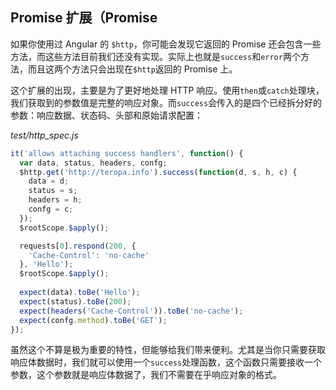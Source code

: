 ## Promise 扩展（Promise

如果你使用过 Angular 的 `$http`，你可能会发现它返回的 Promise 还会包含一些方法，而这些方法目前我们还没有实现。实际上也就是`success`和`error`两个方法，而且这两个方法只会出现在`$http`返回的 Promise 上。

这个扩展的出现，主要是为了更好地处理 HTTP 响应。使用`then`或`catch`处理块，我们获取到的参数值是完整的响应对象。而`success`会传入的是四个已经拆分好的参数：响应数据、状态码、头部和原始请求配置：

_test/http_spec.js_

```js
it('allows attaching success handlers', function() {
  var data, status, headers, confg;
  $http.get('http://teropa.info').success(function(d, s, h, c) {
    data = d;
    status = s;
    headers = h;
    confg = c;
  });
  $rootScope.$apply();

  requests[0].respond(200, {
    'Cache-Control': 'no-cache'
  }, 'Hello');
  $rootScope.$apply();
  
  expect(data).toBe('Hello');
  expect(status).toBe(200);
  expect(headers('Cache-Control')).toBe('no-cache');
  expect(confg.method).toBe('GET');
});
```

虽然这个不算是极为重要的特性，但能够给我们带来便利。尤其是当你只需要获取响应体数据时，我们就可以使用一个`success`处理函数，这个函数只需要接收一个参数，这个参数就是响应体数据了，我们不需要在乎响应对象的格式。